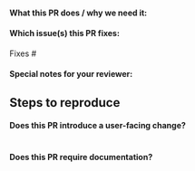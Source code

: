 <!--  Thanks for sending a pull request!  Here are some tips for you:

1. If this is your first time, please read our contributor guidelines here:
https://github.com/replicatedhq/kURL/blob/main/CONTRIBUTING.md.
2. If the PR is unfinished, please mark it as a draft.
3. Set the label on the pull request.
-->

#### What this PR does / why we need it:

#### Which issue(s) this PR fixes:
<!--
*Automatically closes linked issue when PR is merged.
Usage: `Fixes #<issue number>`, or `Fixes (paste link of issue)`.
-->
Fixes #

#### Special notes for your reviewer:
<!--
Any additional special notes for your reviewer.
-->

## Steps to reproduce
<!---
Please provide minimum instructions for how someone can view/test/verify your changes.
-->

#### Does this PR introduce a user-facing change?
<!--
If no, just write "NONE" in the release-note block below.
If yes, a release note is required:
-->
```release-note

```

#### Does this PR require documentation?
<!--
If no, just write "NONE" below.
If yes, link to the related https://github.com/replicatedhq/kurl.sh documentation PR:
-->
